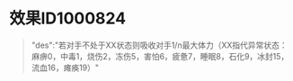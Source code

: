 # 效果ID1000824
> "des":"若对手不处于XX状态则吸收对手1/n最大体力（XX指代异常状态：麻痹0，中毒1，烧伤2，冻伤5，害怕6，疲惫7，睡眠8，石化9，冰封15，流血16，瘫痪19）"
